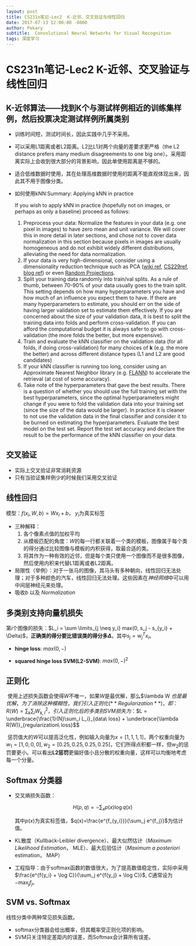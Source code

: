 ```yaml
---
layout: post
title: CS231n笔记-Lec2  K-近邻、交叉验证与线性回归
date: 2017-07-13 12:00:00 -0800
author: Pekary
subtitle:  Convolutional Neural Networks for Visual Recognition
tags: 深度学习
---
```

# CS231n笔记-Lec2  K-近邻、交叉验证与线性回归 

## K-近邻算法——找到K个与测试样例相近的训练集样例，然后投票决定测试样例所属类别

- 训练时间短，测试时间长，因此实践中几乎不采用。

- 可以采用L1距离或者L2距离。L2比L1对两个向量的差要求更严格（the L2 distance prefers many medium disagreements to one big one）。采用距离实际上会收到很大部分的背景影响，因此单使用距离是不够的。

- 适合低维数据时使用，其在处理高维数据时使用的距离不能直观体现出来，因此其不用于图像分类。

- 如何使用kNN:Summary: Applying kNN in practice

  If you wish to apply kNN in practice (hopefully not on images, or perhaps as only a baseline) proceed as follows:

  1. Preprocess your data: Normalize the features in your data (e.g. one pixel in images) to have zero mean and unit variance. We will cover this in more detail in later sections, and chose not to cover data normalization in this section because pixels in images are usually homogeneous and do not exhibit widely different distributions, alleviating the need for data normalization.
  2. If your data is very high-dimensional, consider using a dimensionality reduction technique such as PCA ([wiki ref](http://en.wikipedia.org/wiki/Principal_component_analysis), [CS229ref](http://cs229.stanford.edu/notes/cs229-notes10.pdf), [blog ref](http://www.bigdataexaminer.com/understanding-dimensionality-reduction-principal-component-analysis-and-singular-value-decomposition/)) or even [Random Projections](http://scikit-learn.org/stable/modules/random_projection.html).
  3. Split your training data randomly into train/val splits. As a rule of thumb, between 70-90% of your data usually goes to the train split. This setting depends on how many hyperparameters you have and how much of an influence you expect them to have. If there are many hyperparameters to estimate, you should err on the side of having larger validation set to estimate them effectively. If you are concerned about the size of your validation data, it is best to split the training data into folds and perform cross-validation. If you can afford the computational budget it is always safer to go with cross-validation (the more folds the better, but more expensive).
  4. Train and evaluate the kNN classifier on the validation data (for all folds, if doing cross-validation) for many choices of **k** (e.g. the more the better) and across different distance types (L1 and L2 are good candidates)
  5. If your kNN classifier is running too long, consider using an Approximate Nearest Neighbor library (e.g. [FLANN](http://www.cs.ubc.ca/research/flann/)) to accelerate the retrieval (at cost of some accuracy).
  6. Take note of the hyperparameters that gave the best results. There is a question of whether you should use the full training set with the best hyperparameters, since the optimal hyperparameters might change if you were to fold the validation data into your training set (since the size of the data would be larger). In practice it is cleaner to not use the validation data in the final classifier and consider it to be burned on estimating the hyperparameters. Evaluate the best model on the test set. Report the test set accuracy and declare the result to be the performance of the kNN classifier on your data.

## 交叉验证

- 实际上交叉验证非常消耗资源
- 只有当验证集样例少的时候我们采用交叉验证

## 线性回归

模型：$f(x_i, W, b) = Wx_i + b$， $y_i$为真实标签

- 三种解释：
  1. 各个像素点值的加权平均
  2. 从模板匹配的角度：$W$的每一行都关联着一个类的模板，图像属于每个类的得分通过比较图像与模板的内积获得，取最合适的类。
  3. 将其作为一种有效的近邻，但是每个类只使用一个图像而不是很多图像，然后使用内积来代替L1距离或者L2距离。
- 局限性（举例）：对于一张马的图像，其马头有多种朝向，线性回归无法处理；对于多种颜色的汽车，线性回归无法处理。这些因素在*神经网络*中可以用中间层神经元来处理。
- 吸收$b$ 以及 *Normalization*

## 多类别支持向量机损失

第$i$个图像的损失：$L_i = \sum \limits_{j \neq y_i} max(0, s_j - s_{y_i} + \Delta)$，**正确类的得分要比错误类的得分多$\Delta$**。其中$s_j = w_j^Tx_i$。

- **hinge loss**: $max(0, -)$

- **squared hinge loss SVM(L2-SVM)**: $max(0, -)^2$


## 正则化

​        使用上述损失函数会使得$W$不唯一，如果$W$是最优解，那么$\lambda W $也是最优解，为了消除这种模糊性，我们引入正则化(**Regularization**)，即：$$R(W)=\sum_k\sum_lW_{k,l}^2$$，引入正则化后的多类别SVM损失为：$$L = \underbrace{\frac{1}{N}\sum_i L_i}_{data\ loss} + \underbrace{\lambda R(W)}_{regularization\ loss}$$

​        惩罚值大的$W$可以提高泛化性，例如输入向量为$x = [1, 1, 1, 1]$，两个权重向量为$w_1=[1, 0, 0, 0], w_2=[0.25, 0.25, 0.25, 0.25]$，它们所得点积都一样，但$w_2$的惩罚要更小。可以看出**L2惩罚**更偏好值小且分散的权重向量，这样可以均衡地考虑每一个分量。

## Softmax 分类器

- 交叉熵损失函数：

  $$H(p, q) =-\sum_x p(x)\log q(x)$$

  其中$p(x)$为真实标签值，$q(x)=\frac{e^{f_{y_i}}}{\sum_j e^{f_j}}$为估计值。

- KL散度（Kullback-Leibler divergence）、最大似然估计（*Maximum Likelihood Estimation*， MLE）、最大后验估计（*Maximum a posteriori* estimation， MAP）

- 工程指导：由于softmax函数的数值很大，为了提高数值稳定性，实际中采用$\frac{e^{f{y_i} + \log C}}{\sum_j e^{f{y_j} + \log C}}$, $C$通常设为$-\max_j f_j$。

## SVM vs. Softmax

线性分类中两种常见损失函数。

- softmax分类器会给出概率，但其概率受正则化项的影响。
- SVM只关注特定差距内的误差，而Softmax会计算所有误差。

